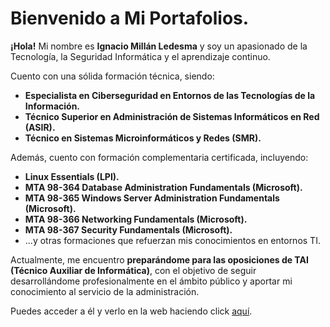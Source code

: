 # Bienvenido a Mi Portafolios. 

**¡Hola!** Mi nombre es **Ignacio Millán Ledesma** y soy un apasionado de la Tecnología, la Seguridad Informática y el aprendizaje continuo.

Cuento con una sólida formación técnica, siendo:

- **Especialista en Ciberseguridad en Entornos de las Tecnologías de la Información.**
- **Técnico Superior en Administración de Sistemas Informáticos en Red (ASIR).**
- **Técnico en Sistemas Microinformáticos y Redes (SMR).**

Además, cuento con formación complementaria certificada, incluyendo:

- **Linux Essentials (LPI).**
- **MTA 98-364 Database Administration Fundamentals (Microsoft).**
- **MTA 98-365 Windows Server Administration Fundamentals (Microsoft).**
- **MTA 98-366 Networking Fundamentals (Microsoft).**
- **MTA 98-367 Security Fundamentals (Microsoft).**
- ...y otras formaciones que refuerzan mis conocimientos en entornos TI.

Actualmente, me encuentro **preparándome para las oposiciones de TAI (Técnico Auxiliar de Informática)**, con el objetivo de seguir desarrollándome profesionalmente en el ámbito público y aportar mi conocimiento al servicio de la administración.

Puedes acceder a él y verlo en la web haciendo click [aquí](https://peseta05.github.io/Mi-Portafolios).

